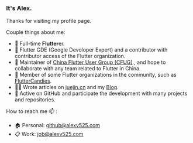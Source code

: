 ### It's Alex.

Thanks for visiting my profile page.

Couple things about me:
- 🌱 Full-time **Flutter**er.
- 🏅 Flutter GDE (Google Devoloper Expert) and a contributor with contributor access of the Flutter organization.
- 👯 Maintainer of [China Flutter User Group (CFUG)](https://github.com/cfug) , and hope to collaborate with any team related to Flutter in China.
- 🤝 Member of some Flutter organizations in the community, such as [FlutterCandies](https://github.com/fluttercandies).
- ✍🏻 Wrote articles on [juejin.cn](https://juejin.cn/user/606586150596360) and my [Blog](https://blog.alexv525.com/).
- 🚀 Active on GitHub and participate the development with many projects and repositories.

How to reach me 📫 :
  - 🏠 Personal: github@alexv525.com
  - 📋 Work: job@alexv525.com
